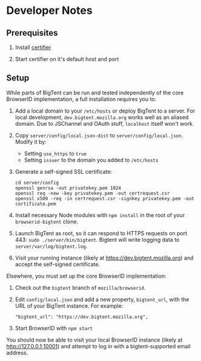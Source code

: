 Developer Notes
===============

Prerequisites
-------------

1. Install [certifier](https://github.com/mozilla/browserid-certifier)

2. Start certifier on it's default host and port

Setup
-----

While parts of BigTent can be run and tested independently of the core BrowserID
implementation, a full installation requires you to:

1.  Add a local domain to your `/etc/hosts` or deploy BigTent to a server. For
    local development, `dev.bigtent.mozilla.org` works well as an aliased
    domain. Due to JSChannel and OAuth stuff, `localhost` itself won't work.

2.  Copy `server/config/local.json-dist` to `server/config/local.json`. Modify
    it by:

    -   Setting `use_https` to `true`
    -   Setting `issuer` to the domain you added to `/etc/hosts`

3.  Generate a self-signed SSL certificate:

        cd server/config
        openssl genrsa -out privatekey.pem 1024
        openssl req -new -key privatekey.pem -out certrequest.csr
        openssl x509 -req -in certrequest.csr -signkey privatekey.pem -out certificate.pem

4.  Install necessary Node modules with `npm install` in the root of your
    `browserid-bigtent` clone.

5.  Launch BigTent as root, so it can respond to HTTPS requests on port 443:
    `sudo ./server/bin/bigtent`. Bigtent will write logging data to
    `server/var/log/bigtent.log`.

6.  Visit your running instance (likely at https://dev.bigtent.mozilla.org)
    and accept the self-signed certificate.

Elsewhere, you must set up the core BrowserID implementation:

1.  Check out the `bigtent` branch of `mozilla/browserid`.

2.  Edit `config/local.json` and add a new property, `bigtent_url`, with the URL of your BigTent instance. For example:

        "bigtent_url": "https://dev.bigtent.mozilla.org",

3.  Start BrowserID with `npm start`

You should now be able to visit your local BrowserID instance
(likely at http://127.0.0.1:10001) and attempt to log in with a
bigtent-supported email address.
